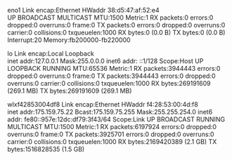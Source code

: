 eno1      Link encap:Ethernet  HWaddr 38:d5:47:af:52:e4  
          UP BROADCAST MULTICAST  MTU:1500  Metric:1
          RX packets:0 errors:0 dropped:0 overruns:0 frame:0
          TX packets:0 errors:0 dropped:0 overruns:0 carrier:0
          collisions:0 txqueuelen:1000 
          RX bytes:0 (0.0 B)  TX bytes:0 (0.0 B)
          Interrupt:20 Memory:fb200000-fb220000 

lo        Link encap:Local Loopback  
          inet addr:127.0.0.1  Mask:255.0.0.0
          inet6 addr: ::1/128 Scope:Host
          UP LOOPBACK RUNNING  MTU:65536  Metric:1
          RX packets:3944443 errors:0 dropped:0 overruns:0 frame:0
          TX packets:3944443 errors:0 dropped:0 overruns:0 carrier:0
          collisions:0 txqueuelen:1000 
          RX bytes:269191609 (269.1 MB)  TX bytes:269191609 (269.1 MB)

wlxf42853004df8 Link encap:Ethernet  HWaddr f4:28:53:00:4d:f8  
          inet addr:175.159.75.22  Bcast:175.159.75.255  Mask:255.255.254.0
          inet6 addr: fe80::957e:12dc:df79:3f43/64 Scope:Link
          UP BROADCAST RUNNING MULTICAST  MTU:1500  Metric:1
          RX packets:6197924 errors:0 dropped:0 overruns:0 frame:0
          TX packets:3925701 errors:0 dropped:0 overruns:0 carrier:0
          collisions:0 txqueuelen:1000 
          RX bytes:2169420389 (2.1 GB)  TX bytes:1516828535 (1.5 GB)

